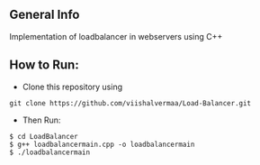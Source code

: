 ## General Info
Implementation of loadbalancer in webservers using C++



## How to Run:
* Clone this repository using 
```
git clone https://github.com/viishalvermaa/Load-Balancer.git
```
* Then Run: 
```
$ cd LoadBalancer
$ g++ loadbalancermain.cpp -o loadbalancermain
$ ./loadbalancermain
```
